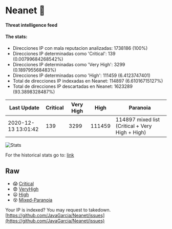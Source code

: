 # Neanet :hocho:
#### Threat intelligence feed
#### The stats:

- Direcciones IP con mala reputacion analizadas: 1738186 (100%)
- Direcciones IP determinadas como 'Critical':  139 (0.00799684268542%)
- Direcciones IP determinadas como 'Very High':  3299 (0.189795568483%)
- Direcciones IP determinadas como 'High':  111459 (6.4123747401)
- Total de direcciones IP indexadas en Neanet:  114897 (6.61016715127%)
- Total de direcciones IP descartadas en Neanet:  1623289 (93.3898328487%)

| Last Update | Critical | Very High | High | Paranoia |
| --- | --- | --- | --- | --- |
| 2020-12-13 13:01:42 | 139 | 3299 | 111459 | 114897 mixed list (Critical + Very High + High)|

![Stats](https://docs.google.com/spreadsheets/d/e/2PACX-1vSnaNMIXVabIpDJjufMlzH7poXnshF3mgd8Is1g9ytUEzVsP5my4Trn8f-xkoLLQ38xpL3HtmUexLo6/pubchart?oid=501124687&format=image)

For the historical stats go to: [link](/stats.csv)
## Raw
- :scream: [Critical](https://raw.githubusercontent.com/JavaGarcia/Neanet/master/blacklists/neanet_critical.txt)
- :fearful: [VeryHigh](https://raw.githubusercontent.com/JavaGarcia/Neanet/master/blacklists/neanet_veryHigh.txtt)
- :frowning: [High](https://raw.githubusercontent.com/JavaGarcia/Neanet/master/blacklists/neanet_high.txt)
- :dizzy_face: [Mixed-Paranoia](https://raw.githubusercontent.com/JavaGarcia/Neanet/master/blacklists/neanet_all.txt)


Your IP is indexed? You may request to takedown. [https://github.com/JavaGarcia/Neanet/issues](https://github.com/JavaGarcia/Neanet/issues)



























































































































































































































































































































































































































































































































































































































































































































































































































































































































































































































































































































































































































































































































































































































































































































































































































































































































































































































































































































































































































































































































































































































































































































































































































































































































































































































































































































































































































































